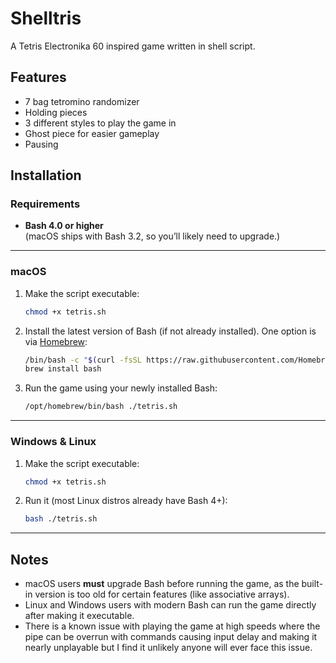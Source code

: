 # Shelltris
A Tetris Electronika 60 inspired game written in shell script.

## Features
- 7 bag tetromino randomizer
- Holding pieces
- 3 different styles to play the game in
- Ghost piece for easier gameplay
- Pausing

## Installation

### Requirements
- **Bash 4.0 or higher**  
  (macOS ships with Bash 3.2, so you’ll likely need to upgrade.)

---

### macOS

1. Make the script executable:
   ```bash
   chmod +x tetris.sh
   ```
2. Install the latest version of Bash (if not already installed). One option is via [Homebrew](https://brew.sh/):
   ```bash
   /bin/bash -c "$(curl -fsSL https://raw.githubusercontent.com/Homebrew/install/HEAD/install.sh)"
   brew install bash
   ```
3. Run the game using your newly installed Bash:
   ```bash
   /opt/homebrew/bin/bash ./tetris.sh
   ```

---

### Windows & Linux

1. Make the script executable:
   ```bash
   chmod +x tetris.sh
   ```
2. Run it (most Linux distros already have Bash 4+):
   ```bash
   bash ./tetris.sh
   ```

---

## Notes
- macOS users **must** upgrade Bash before running the game, as the built-in version is too old for certain features (like associative arrays).
- Linux and Windows users with modern Bash can run the game directly after making it executable.
- There is a known issue with playing the game at high speeds where the pipe can be overrun with commands causing input delay and making it nearly unplayable but I find it unlikely anyone will ever face this issue. 
